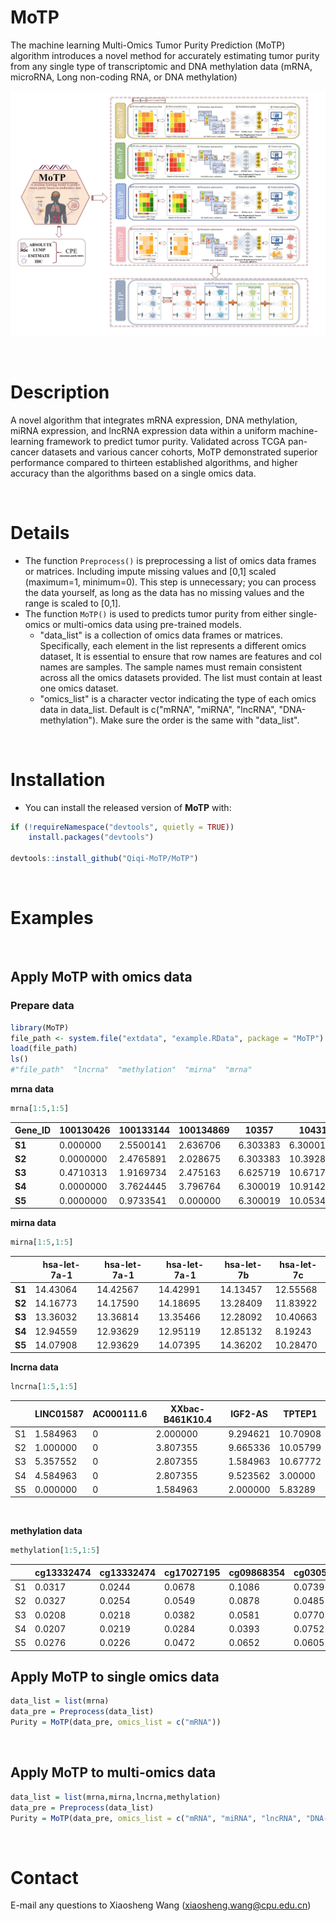 # MoTP

The machine learning Multi-Omics Tumor Purity Prediction (MoTP) algorithm introduces a novel method for accurately estimating tumor purity from any single type of transcriptomic and DNA methylation data (mRNA, microRNA, Long non-coding RNA, or DNA methylation)

![Overview of MoTP](MoTP.jpg)



&nbsp;
&nbsp;

# Description

A novel algorithm that integrates mRNA expression, DNA methylation, miRNA expression, and lncRNA expression data within a uniform machine-learning framework to predict tumor purity. Validated across TCGA pan-cancer datasets and various cancer cohorts, MoTP demonstrated superior performance compared to thirteen established algorithms, and higher accuracy than the algorithms based on a single omics data.



&nbsp;

# Details

+ The function `Preprocess()` is preprocessing a list of omics data frames or matrices. Including impute missing values and [0,1] scaled (maximum=1, minimum=0). This step is unnecessary; you can process the data yourself, as long as the data has no missing values and the range is scaled to [0,1].
+ The function `MoTP()` is used to predicts tumor purity from either single-omics or multi-omics data using pre-trained models.
  + "data_list" is a collection of omics data frames or matrices. Specifically, each  element in the list represents a different omics dataset, It is essential to ensure that row names are features and col names are samples. The sample names must remain consistent across all the omics datasets provided. The list must contain at least one omics dataset.
  + "omics_list" is a character vector indicating the type of each omics data in data_list. Default is c("mRNA", "miRNA", "lncRNA", "DNA-methylation"). Make sure the order is the same with "data_list".

&nbsp;
&nbsp;

# Installation

- You can install the released version of **MoTP** with:
  &nbsp;

```R
if (!requireNamespace("devtools", quietly = TRUE))
    install.packages("devtools")

devtools::install_github("Qiqi-MoTP/MoTP")
```

&nbsp;
&nbsp;

# Examples

&nbsp;
&nbsp;

## **Apply MoTP with omics data** 

### **Prepare data**

```R
library(MoTP)
file_path <- system.file("extdata", "example.RData", package = "MoTP")
load(file_path)
ls()
#"file_path"  "lncrna"  "methylation"  "mirna"  "mrna"
```



**mrna data**

```R
mrna[1:5,1:5]
```

| Gene_ID | 100130426 | 100133144 | 100134869 | 10357    | 10431     |
| ------- | --------- | --------- | --------- | -------- | --------- |
| **S1**  | 0.000000  | 2.5500141 | 2.636706  | 6.303383 | 6.300019  |
| **S2**  | 0.0000000 | 2.4765891 | 2.028675  | 6.303383 | 10.392884 |
| **S3**  | 0.4710313 | 1.9169734 | 2.475163  | 6.625719 | 10.671783 |
| **S4**  | 0.0000000 | 3.7624445 | 3.796764  | 6.300019 | 10.914296 |
| **S5**  | 0.0000000 | 0.9733541 | 0.000000  | 6.300019 | 10.053460 |



**mirna data**

```R
mirna[1:5,1:5]
```

|        | hsa-let-7a-1 | hsa-let-7a-1 | hsa-let-7a-1 | hsa-let-7b | hsa-let-7c |
| ------ | ------------ | ------------ | ------------ | ---------- | ---------- |
| **S1** | 14.43064     | 14.42567     | 14.42991     | 14.13457   | 12.55568   |
| **S2** | 14.16773     | 14.17590     | 14.18695     | 13.28409   | 11.83922   |
| **S3** | 13.36032     | 13.36814     | 13.35466     | 12.28092   | 10.40663   |
| **S4** | 12.94559     | 12.93629     | 12.95119     | 12.85132   | 8.19243    |
| **S5** | 14.07908     | 12.93629     | 14.07395     | 14.36202   | 10.28470   |



**lncrna data**

```R
lncrna[1:5,1:5]
```

|      | LINC01587 | AC000111.6 | XXbac-B461K10.4 | IGF2-AS  | TPTEP1   |
| ---- | --------- | ---------- | --------------- | -------- | -------- |
| S1   | 1.584963  | 0          | 2.000000        | 9.294621 | 10.70908 |
| S2   | 1.000000  | 0          | 3.807355        | 9.665336 | 10.05799 |
| S3   | 5.357552  | 0          | 2.807355        | 1.584963 | 10.67772 |
| S4   | 4.584963  | 0          | 2.807355        | 9.523562 | 3.00000  |
| S5   | 0.000000  | 0          | 1.584963        | 2.000000 | 5.83289  |

&nbsp;

**methylation data**

```R
methylation[1:5,1:5]
```



|      | cg13332474 | cg13332474 | cg17027195 | cg09868354 | cg03050183 |
| ---- | ---------- | ---------- | ---------- | ---------- | ---------- |
| S1   | 0.0317     | 0.0244     | 0.0678     | 0.1086     | 0.0739     |
| S2   | 0.0327     | 0.0254     | 0.0549     | 0.0878     | 0.0485     |
| S3   | 0.0208     | 0.0218     | 0.0382     | 0.0581     | 0.0770     |
| S4   | 0.0207     | 0.0219     | 0.0284     | 0.0393     | 0.0752     |
| S5   | 0.0276     | 0.0226     | 0.0472     | 0.0652     | 0.0605     |




## Apply MoTP to single omics data

```R
data_list = list(mrna)
data_pre = Preprocess(data_list)
Purity = MoTP(data_pre, omics_list = c("mRNA"))
```

&nbsp;
&nbsp;


## **Apply MoTP to multi-omics data**



```R
data_list = list(mrna,mirna,lncrna,methylation)
data_pre = Preprocess(data_list)
Purity = MoTP(data_pre, omics_list = c("mRNA", "miRNA", "lncRNA", "DNA-methylation"))
```


&nbsp;
# Contact

E-mail any questions to Xiaosheng Wang (xiaosheng.wang@cpu.edu.cn)
